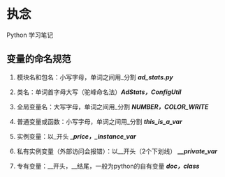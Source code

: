 # **执念**

Python 学习笔记

## 变量的命名规范

1. 模块名和包名：小写字母，单词之间用_分割 ***ad_stats.py***  

2. 类名：单词首字母大写（驼峰命名法）***AdStats，ConfigUtil***  

3. 全局变量名：大写字母，单词之间用_分割 ***NUMBER，COLOR_WRITE***

4. 普通变量或函数：小写字母，单词之间用_分割 ***this_is_a_var***

5. 实例变量：以_开头 ***_price，_instance_var***

6. 私有实例变量（外部访问会报错）：以__开头（2个下划线） ***__private_var***

7. 专有变量：__开头，__结尾，一般为python的自有变量 ***__doc__，__class__***
